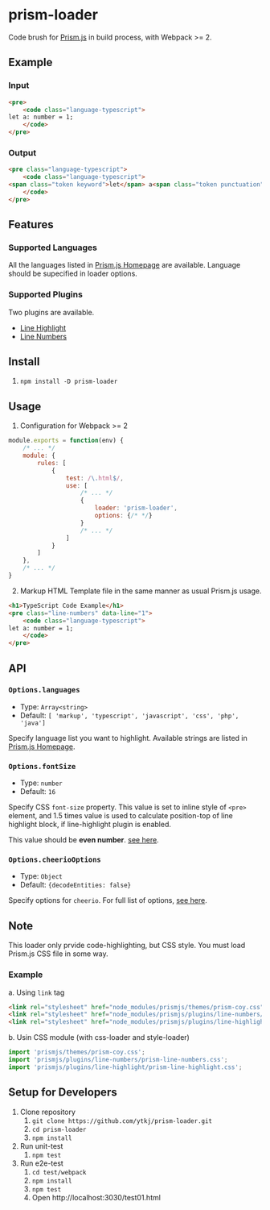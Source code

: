 # prism-loader

Code brush for [Prism.js](http://prismjs.com/) in build process, with Webpack >= 2.

## Example

### Input

```html
<pre>
    <code class="language-typescript">
let a: number = 1;
    </code>
</pre>
```

### Output

```html
<pre class="language-typescript">
    <code class="language-typescript">
<span class="token keyword">let</span> a<span class="token punctuation">:</span> <span class="token keyword">number</span> <span class="token operator">=</span> <span class="token number">1</span><span class="token punctuation">;</span>
    </code>
</pre>
```

## Features

### Supported Languages

All the languages listed in [Prism.js Homepage](http://prismjs.com/#languages-list) are available.
Language should be supecified in loader options.

### Supported Plugins

Two plugins are available.

- [Line Highlight](http://prismjs.com/plugins/line-highlight/)
- [Line Numbers](http://prismjs.com/plugins/line-numbers/)

## Install

1. `npm install -D prism-loader`

## Usage

1. Configuration for Webpack >= 2
```javascript
module.exports = function(env) {
    /* ... */
    module: {
        rules: [
            {
                test: /\.html$/,
                use: [
                    /* ... */
                    {
                        loader: 'prism-loader',
                        options: {/* */}
                    }
                    /* ... */
                ]
            }
        ]
    },
    /* ... */
}
```
2. Markup HTML Template file in the same manner as usual Prism.js usage.
```HTML
<h1>TypeScript Code Example</h1>
<pre class="line-numbers" data-line="1">
    <code class="language-typescript">
let a: number = 1;
    </code>
</pre>
```

## API

### `Options.languages`

- Type: `Array<string>`
- Default: `[ 'markup', 'typescript', 'javascript', 'css', 'php', 'java']`

Specify language list you want to highlight.
Available strings are listed in [Prism.js Homepage](http://prismjs.com/#languages-list).

### `Options.fontSize`

- Type: `number`
- Default: `16`

Specify CSS `font-size` property.
This value is set to inline style of `<pre>` element,
and 1.5 times value is used to calculate position-top of line highlight block, if line-highlight plugin is enabled.

This value should be **even number**.
[see here](https://github.com/PrismJS/prism/blob/v1.6.0/plugins/line-highlight/prism-line-highlight.js#L16).

### `Options.cheerioOptions`

- Type: `Object`
- Default: `{decodeEntities: false}`

Specify options for `cheerio`. For full list of options, [see here](https://github.com/cheeriojs/cheerio#loading).

## Note

This loader only prvide code-highlighting, but CSS style.
You must load Prism.js CSS file in some way.

### Example


a. Using `link` tag
```HTML
<link rel="stylesheet" href="node_modules/prismjs/themes/prism-coy.css">
<link rel="stylesheet" href="node_modules/prismjs/plugins/line-numbers/prism-line-numbers.css">
<link rel="stylesheet" href="node_modules/prismjs/plugins/line-highlight/prism-line-highlight.css">
```
b. Usin CSS module (with css-loader and style-loader)
```javascript
import 'prismjs/themes/prism-coy.css';
import 'prismjs/plugins/line-numbers/prism-line-numbers.css';
import 'prismjs/plugins/line-highlight/prism-line-highlight.css';
```

## Setup for Developers

1. Clone repository
    1. `git clone https://github.com/ytkj/prism-loader.git`
    2. `cd prism-loader`
    3. `npm install`
2. Run unit-test
    1. `npm test`
3. Run e2e-test
    1. `cd test/webpack`
    2. `npm install`
    3. `npm test`
    4. Open http://localhost:3030/test01.html

